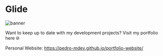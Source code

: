 # Glide

![banner](https://user-images.githubusercontent.com/111090521/196892694-174fbb2f-16e9-4bca-8159-7136e6491d84.jpg)

Want to keep up to date with my development projects? Visit my portfolio here 🌐

Personal Website: https://pedro-mdev.github.io/portfolio-website/
